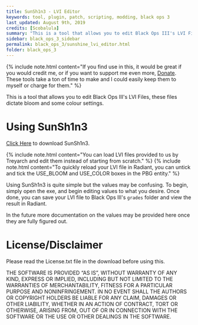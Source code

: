 ```yaml
---
title: SunSh1n3 - LVI Editor
keywords: tool, plugin, patch, scripting, modding, black ops 3
last_updated: August 9th, 2019
credits: [Scobalula]
summary: "This is a tool that allows you to edit Black Ops III's LVI Files"
sidebar: black_ops_3_sidebar
permalink: black_ops_3/sunshine_lvi_editor.html
folder: black_ops_3
---
```


{% include note.html content="If you find use in this, it would be great if you would credit me, or if you want to support me even more, [Donate](https://www.paypal.me/scobalula). These tools take a ton of time to make and I could easily keep them to myself or charge for them." %}

This is a tool that allows you to edit Black Ops III's LVI Files, these files dictate bloom and some colour settings.

# Using SunSh1n3

<div class="alert alert-success" role="alert"><i class="fa fa-download fa-lg"></i> <a href="https://mega.nz/#!NB8nTQ5a!1H9dWL44rPZCWwaLZmhRPnJs9ns7E_fqavLbpW87MKM" target="_blank">Click Here</a> to download SunSh1n3.</div>

{% include note.html content="You can load LVI files provided to us by Treyarch and edit them instead of starting from scratch." %}
{% include note.html content="To quickly reload your LVI file in Radiant, you can untick and tick the USE_BLOOM and USE_COLOR boxes in the PBG entity." %}

Using SunSh1n3 is quite simple but the values may be confusing. To begin, simply open the exe, and begin editing values to what you desire. Once done, you can save your LVI file to Black Ops III's `grades` folder and view the result in Radiant.

In the future more documentation on the values may be provided here once they are fully figured out.

# License/Disclaimer

Please read the License.txt file in the download before using this.

THE SOFTWARE IS PROVIDED “AS IS”, WITHOUT WARRANTY OF ANY KIND, EXPRESS OR IMPLIED, INCLUDING BUT NOT LIMITED TO THE WARRANTIES OF MERCHANTABILITY, FITNESS FOR A PARTICULAR PURPOSE AND NONINFRINGEMENT. IN NO EVENT SHALL THE AUTHORS OR COPYRIGHT HOLDERS BE LIABLE FOR ANY CLAIM, DAMAGES OR OTHER LIABILITY, WHETHER IN AN ACTION OF CONTRACT, TORT OR OTHERWISE, ARISING FROM, OUT OF OR IN CONNECTION WITH THE SOFTWARE OR THE USE OR OTHER DEALINGS IN THE SOFTWARE.